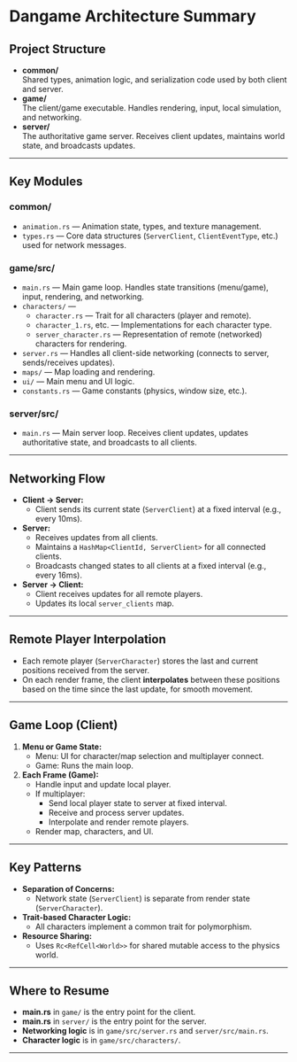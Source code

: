 # **Dangame Architecture Summary**

## **Project Structure**

- **common/**  
  Shared types, animation logic, and serialization code used by both client and server.
- **game/**  
  The client/game executable. Handles rendering, input, local simulation, and networking.
- **server/**  
  The authoritative game server. Receives client updates, maintains world state, and broadcasts updates.

---

## **Key Modules**

### **common/**
- `animation.rs` — Animation state, types, and texture management.
- `types.rs` — Core data structures (`ServerClient`, `ClientEventType`, etc.) used for network messages.

### **game/src/**
- `main.rs` — Main game loop. Handles state transitions (menu/game), input, rendering, and networking.
- `characters/` —  
  - `character.rs` — Trait for all characters (player and remote).
  - `character_1.rs`, etc. — Implementations for each character type.
  - `server_character.rs` — Representation of remote (networked) characters for rendering.
- `server.rs` — Handles all client-side networking (connects to server, sends/receives updates).
- `maps/` — Map loading and rendering.
- `ui/` — Main menu and UI logic.
- `constants.rs` — Game constants (physics, window size, etc.).

### **server/src/**
- `main.rs` — Main server loop. Receives client updates, updates authoritative state, and broadcasts to all clients.

---

## **Networking Flow**

- **Client → Server:**  
  - Client sends its current state (`ServerClient`) at a fixed interval (e.g., every 10ms).
- **Server:**  
  - Receives updates from all clients.
  - Maintains a `HashMap<ClientId, ServerClient>` for all connected clients.
  - Broadcasts changed states to all clients at a fixed interval (e.g., every 16ms).
- **Server → Client:**  
  - Client receives updates for all remote players.
  - Updates its local `server_clients` map.

---

## **Remote Player Interpolation**

- Each remote player (`ServerCharacter`) stores the last and current positions received from the server.
- On each render frame, the client **interpolates** between these positions based on the time since the last update, for smooth movement.

---

## **Game Loop (Client)**

1. **Menu or Game State:**  
   - Menu: UI for character/map selection and multiplayer connect.
   - Game: Runs the main loop.
2. **Each Frame (Game):**
   - Handle input and update local player.
   - If multiplayer:
     - Send local player state to server at fixed interval.
     - Receive and process server updates.
     - Interpolate and render remote players.
   - Render map, characters, and UI.

---

## **Key Patterns**

- **Separation of Concerns:**  
  - Network state (`ServerClient`) is separate from render state (`ServerCharacter`).
- **Trait-based Character Logic:**  
  - All characters implement a common trait for polymorphism.
- **Resource Sharing:**  
  - Uses `Rc<RefCell<World>>` for shared mutable access to the physics world.

---

## **Where to Resume**

- **main.rs** in `game/` is the entry point for the client.
- **main.rs** in `server/` is the entry point for the server.
- **Networking logic** is in `game/src/server.rs` and `server/src/main.rs`.
- **Character logic** is in `game/src/characters/`.

---
